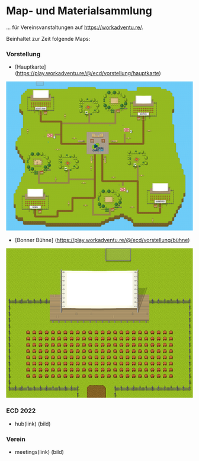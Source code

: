 # Map- und Materialsammlung 
... für Vereinsvanstaltungen auf https://workadventu.re/.

Beinhaltet zur Zeit folgende Maps:
### Vorstellung
  * [Hauptkarte] (https://play.workadventu.re/@/ecd/vorstellung/hauptkarte)
  
  ![map](./material/bilder/vorstellung-main.png)
  
  
  * [Bonner Bühne] (https://play.workadventu.re/@/ecd/vorstellung/bühne)
  
  ![map](./material/bilder/vorstellung-bonn.png)
  
### ECD 2022
  - hub(link)
  (bild)

### Verein
  - meetings(link)
  (bild)
